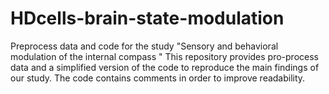 # HDcells-brain-state-modulation
Preprocess data and code for the study "Sensory and behavioral modulation of the internal compass "
This repository provides pro-process data and a simplified version of the code to reproduce the main findings of our study.
The code contains comments in order to improve readability.
